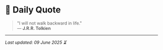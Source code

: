 # 📜 Daily Quote

> "I will not walk backward in life."  
> — **J.R.R. Tolkien**

---

_Last updated: 09 June 2025 ⏳_
